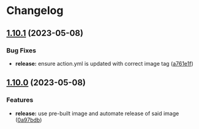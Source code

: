 # Changelog

## [1.10.1](https://github.com/krystal/sonarcloud-github-action/compare/v1.10.0...v1.10.1) (2023-05-08)


### Bug Fixes

* **release:** ensure action.yml is updated with correct image tag ([a761e1f](https://github.com/krystal/sonarcloud-github-action/commit/a761e1fa78b7447bed6c43ca905d0a64c743d021))

## [1.10.0](https://github.com/krystal/sonarcloud-github-action/compare/v1.9.1...v1.10.0) (2023-05-08)


### Features

* **release:** use pre-built image and automate release of said image ([0a97bdb](https://github.com/krystal/sonarcloud-github-action/commit/0a97bdbe33045f5c20d9d3b55e69758d23979e20))
